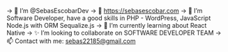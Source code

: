 -> 👋 I’m @SebasEscobarDev 
-> 🌱 https://sebasescobar.com
-> 👀 I’m Software Developer, have a good skills in PHP - WordPress, JavaScript Node.js with ORM Sequalize.js
-> 💞️ I’m currently learning about React Native 
-> ✨ I’m looking to collaborate on SOFTWARE DEVELOPER TEAM
-> 📫 Contact with me: sebas22185@gmail.com

<!---
SebasEscobarDev/SebasEscobarDev is a ✨ special ✨ repository because its `README.md` (this file) appears on your GitHub profile.
You can click the Preview link to take a look at your changes.
--->
